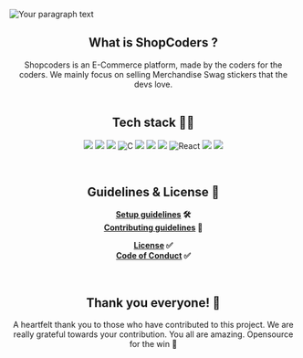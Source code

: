 ![Your paragraph text](https://user-images.githubusercontent.com/72851613/222189087-c794f4cb-5815-4307-b6de-6d8e8f720278.png)


<h2 align="center"> What is ShopCoders ? </h2>

<div align="center">
Shopcoders is an E-Commerce platform,  made by the coders for the coders.  We mainly focus on  selling Merchandise Swag stickers  that the devs love.
</div>

</br>

<h2 align="center">Tech stack 👩‍💻 </h2>

<div align="center">

![](	https://img.shields.io/badge/React-20232A?style=for-the-badge&logo=react&logoColor=61DAFB) ![](	https://img.shields.io/badge/NextJS%20v13-20232A?style=for-the-badge&logo=vercel&logoColor=61DAFB) ![](		https://img.shields.io/badge/CSS-239120?&style=for-the-badge&logo=css3&logoColor=white) <img alt="C" src="https://img.shields.io/badge/Bootstrap-%23563D7C.svg?style=for-the-badge&logo=bootstrap&logoColor=white"> ![](    https://img.shields.io/badge/JavaScript-323330?style=for-the-badge&logo=javascript&logoColor=F7DF1E)  ![](   https://img.shields.io/badge/MongoDB-4EA94B?style=for-the-badge&logo=mongodb&logoColor=white) ![](https://img.shields.io/badge/Vercel-000000?style=for-the-badge&logo=vercel&logoColor=white) ![React](https://img.shields.io/badge/zustand-%2320232a.svg?style=for-the-badge&logo=react&logoColor=%2361DAFB) ![](https://img.shields.io/badge/NextAuth-FD3A5C?style=for-the-badge&logo=hotjar&logoColor=white) ![](https://img.shields.io/badge/Stripe-626CD9?style=for-the-badge&logo=Stripe&logoColor=white)

</div>
</br>

<h2 align="center">Guidelines & License 📜</h2> 

<div align="center">

**[Setup guidelines](https://github.com/IAmTamal/ShopCoders) 🛠**</br>
**[Contributing guidelines](https://github.com/IAmTamal/ShopCoders/blob/main/CONTRIBUTING.md) 🔐**</br>

**[License](https://github.com/IAmTamal/ShopCoders/blob/main/LICENSE) ✅**</br>
**[Code of Conduct](https://github.com/IAmTamal/ShopCoders/blob/main/CODE_OF_CONDUCT.md) ✅**</br>


</div>
</br>

<h2 align="center">Thank you everyone! 💚</h2> 

<div align="center">
A heartfelt thank you to those who have contributed to this project. We are really grateful towards your contribution.
You all are amazing. Opensource for the win 🚀
</div>
